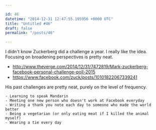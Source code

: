```yaml
---

id: 46
datetime: "2014-12-31 12:47:55.195956 +0000 UTC"
title: "Untitled #46"
draft: false
permalink: "/posts/46"

---
```


I didn't know Zuckerberg did a challenge a year. I really like the idea. Focusing on broadening perspectives is pretty neat.

 - http://www.theverge.com/2014/12/31/7472819/Mark-zuckerberg-facebook-personal-challenge-poll-2015
 - https://www.facebook.com/zuck/posts/10101822067339241

His past challenges are pretty neat, purely on the level of frequency.

```
- Learning to speak Mandarin
- Meeting one new person who doesn't work at Facebook everyday
- Writing a thank you note each day to someone who made the world better
- Being a vegetarian (or only eating meat if I killed the animal myself)
- Wearing a tie every day
```
